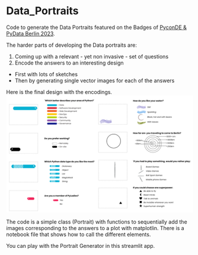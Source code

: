 # Data_Portraits
Code to generate the Data Portraits featured on the Badges of [PyconDE &amp; PyData Berlin 2023](https://2023.pycon.de/). 

The harder parts of developing the Data portraits are:
1. Coming up with a relevant - yet non invasive -  set of questions
2. Encode the answers to an interesting design
  - First with lots of sketches
  - Then by generating single vector images for each of the answers

Here is the final design with the encodings.
![image](images/Portrait_Design.png)

The code is a simple class (Portrait) with functions to sequentially add the images corresponding to the answers to a plot with matplotlin. There is a notebook file that shows how to call the different elements. 

You can play with the Portrait Generator in this streamlit app. 

